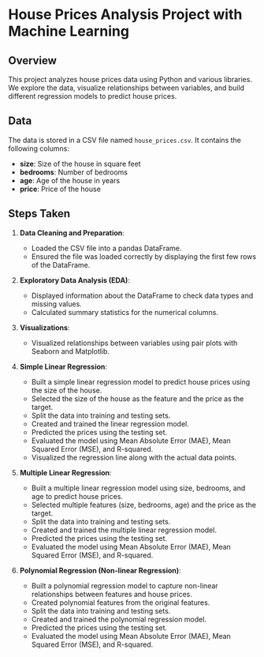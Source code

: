# House Prices Analysis Project with Machine Learning

## Overview
This project analyzes house prices data using Python and various libraries. We explore the data, visualize relationships between variables, and build different regression models to predict house prices.

## Data
The data is stored in a CSV file named `house_prices.csv`. It contains the following columns:

- **size**: Size of the house in square feet
- **bedrooms**: Number of bedrooms
- **age**: Age of the house in years
- **price**: Price of the house

## Steps Taken
1. **Data Cleaning and Preparation**:
   - Loaded the CSV file into a pandas DataFrame.
   - Ensured the file was loaded correctly by displaying the first few rows of the DataFrame.

2. **Exploratory Data Analysis (EDA)**:
   - Displayed information about the DataFrame to check data types and missing values.
   - Calculated summary statistics for the numerical columns.

3. **Visualizations**:
   - Visualized relationships between variables using pair plots with Seaborn and Matplotlib.

4. **Simple Linear Regression**:
   - Built a simple linear regression model to predict house prices using the size of the house.
   - Selected the size of the house as the feature and the price as the target.
   - Split the data into training and testing sets.
   - Created and trained the linear regression model.
   - Predicted the prices using the testing set.
   - Evaluated the model using Mean Absolute Error (MAE), Mean Squared Error (MSE), and R-squared.
   - Visualized the regression line along with the actual data points.

5. **Multiple Linear Regression**:
   - Built a multiple linear regression model using size, bedrooms, and age to predict house prices.
   - Selected multiple features (size, bedrooms, age) and the price as the target.
   - Split the data into training and testing sets.
   - Created and trained the multiple linear regression model.
   - Predicted the prices using the testing set.
   - Evaluated the model using Mean Absolute Error (MAE), Mean Squared Error (MSE), and R-squared.

6. **Polynomial Regression (Non-linear Regression)**:
   - Built a polynomial regression model to capture non-linear relationships between features and house prices.
   - Created polynomial features from the original features.
   - Split the data into training and testing sets.
   - Created and trained the polynomial regression model.
   - Predicted the prices using the testing set.
   - Evaluated the model using Mean Absolute Error (MAE), Mean Squared Error (MSE), and R-squared.

